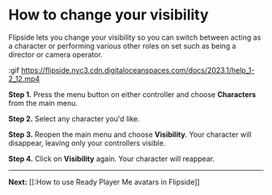 # How to change your visibility

Flipside lets you change your visibility so you can switch between acting as a character or performing various other roles on set such as being a director or camera operator.

:gif https://flipside.nyc3.cdn.digitaloceanspaces.com/docs/2023.1/help_1-2_12.mp4

**Step 1.** Press the menu button on either controller and choose **Characters** from the main menu.

**Step 2.** Select any character you'd like.

**Step 3.** Reopen the main menu and choose **Visibility**. Your character will disappear, leaving only your controllers visible.

**Step 4.** Click on **Visibility** again. Your character will reappear.

---

**Next:** [[:How to use Ready Player Me avatars in Flipside]]
